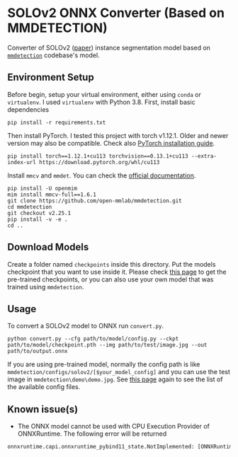 # SOLOv2 ONNX Converter (Based on MMDETECTION)

Converter of SOLOv2 ([paper](https://arxiv.org/abs/2003.10152)) instance segmentation model based on [`mmdetection`](https://github.com/open-mmlab/mmdetection) codebase's model.

## Environment Setup

Before begin, setup your virtual environment, either using `conda` or `virtualenv`. I used `virtualenv` with Python 3.8. First, install basic dependencies

```
pip install -r requirements.txt
```

Then install PyTorch. I tested this project with torch v1.12.1. Older and newer version may also be compatible. Check also [PyTorch installation guide](https://pytorch.org/get-started/locally/).

```
pip install torch==1.12.1+cu113 torchvision==0.13.1+cu113 --extra-index-url https://download.pytorch.org/whl/cu113
```

Install `mmcv` and `mmdet`. You can check the [official documentation](https://github.com/open-mmlab/mmdetection/blob/master/docs/en/get_started.md/#Installation).

```
pip install -U openmim
mim install mmcv-full==1.6.1
git clone https://github.com/open-mmlab/mmdetection.git
cd mmdetection
git checkout v2.25.1
pip install -v -e .
cd ..
```

## Download Models

Create a folder named `checkpoints` inside this directory. Put the models checkpoint that you want to use inside it. Please check [this page](https://github.com/open-mmlab/mmdetection/tree/master/configs/solov2) to get the pre-trained checkpoints, or you can also use your own model that was trained using `mmdetection`.

## Usage

To convert a SOLOv2 model to ONNX run `convert.py`.

```
python convert.py --cfg path/to/model/config.py --ckpt path/to/model/checkpoint.pth --img path/to/test/image.jpg --out path/to/output.onnx
```

If you are using pre-trained model, normally the config path is like `mmdetection/configs/solov2/[$your_model_config]` and you can use the test image in `mmdetection\demo\demo.jpg`. See [this page](https://github.com/open-mmlab/mmdetection/tree/master/configs/solov2) again to see the list of the available config files.

## Known issue(s)

- The ONNX model cannot be used with CPU Execution Provider of ONNXRuntime. The following error will be returned

```txt
onnxruntime.capi.onnxruntime_pybind11_state.NotImplemented: [ONNXRuntimeError] : 9 : NOT_IMPLEMENTED : Could not find an implementation for Trilu(14) node with name 'Trilu_1625'
```
